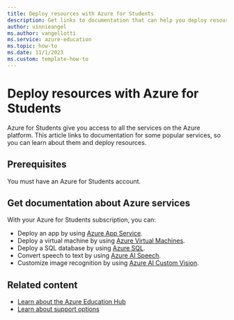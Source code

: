 ```yaml
---
title: Deploy resources with Azure for Students
description: Get links to documentation that can help you deploy resources by using your Azure for Students subscription.
author: vinnieangel
ms.author: vangellotti
ms.service: azure-education
ms.topic: how-to
ms.date: 11/1/2023
ms.custom: template-how-to
---
```


# Deploy resources with Azure for Students

Azure for Students give you access to all the services on the Azure platform. This article links to documentation for some popular services, so you can learn about them and deploy resources.

## Prerequisites

You must have an Azure for Students account.

## Get documentation about Azure services

With your Azure for Students subscription, you can:

- Deploy an app by using [Azure App Service](/azure/app-service/).
- Deploy a virtual machine by using [Azure Virtual Machines](/azure/virtual-machines/).
- Deploy a SQL database by using [Azure SQL](/azure/azure-sql/).
- Convert speech to text by using [Azure AI Speech](/azure/ai-services/speech-service/index-speech-to-text).
- Customize image recognition by using [Azure AI Custom Vision](/azure/ai-services/custom-vision-service/).

## Related content

- [Learn about the Azure Education Hub](about-education-hub.md)
- [Learn about support options](educator-service-desk.md)
